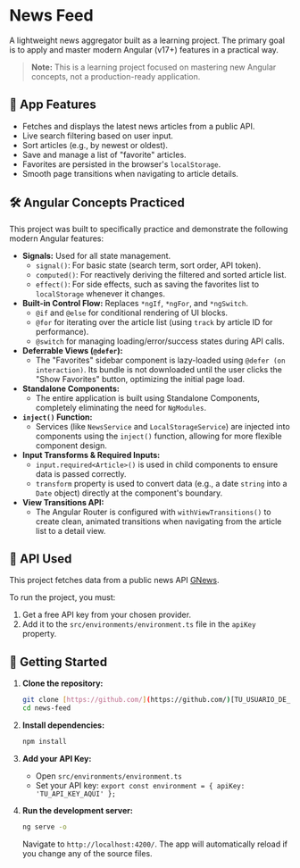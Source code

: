 # News Feed

A lightweight news aggregator built as a learning project. The primary goal is to apply and master modern Angular (v17+) features in a practical way.

> **Note:** This is a learning project focused on mastering new Angular concepts, not a production-ready application.

## 🚀 App Features

* Fetches and displays the latest news articles from a public API.
* Live search filtering based on user input.
* Sort articles (e.g., by newest or oldest).
* Save and manage a list of "favorite" articles.
* Favorites are persisted in the browser's `localStorage`.
* Smooth page transitions when navigating to article details.

## 🛠️ Angular Concepts Practiced

This project was built to specifically practice and demonstrate the following modern Angular features:

* **Signals:** Used for all state management.
    * `signal()`: For basic state (search term, sort order, API token).
    * `computed()`: For reactively deriving the filtered and sorted article list.
    * `effect()`: For side effects, such as saving the favorites list to `localStorage` whenever it changes.
* **Built-in Control Flow:** Replaces `*ngIf`, `*ngFor`, and `*ngSwitch`.
    * `@if` and `@else` for conditional rendering of UI blocks.
    * `@for` for iterating over the article list (using `track` by article ID for performance).
    * `@switch` for managing loading/error/success states during API calls.
* **Deferrable Views (`@defer`):**
    * The "Favorites" sidebar component is lazy-loaded using `@defer (on interaction)`. Its bundle is not downloaded until the user clicks the "Show Favorites" button, optimizing the initial page load.
* **Standalone Components:**
    * The entire application is built using Standalone Components, completely eliminating the need for `NgModules`.
* **`inject()` Function:**
    * Services (like `NewsService` and `LocalStorageService`) are injected into components using the `inject()` function, allowing for more flexible component design.
* **Input Transforms & Required Inputs:**
    * `input.required<Article>()` is used in child components to ensure data is passed correctly.
    * `transform` property is used to convert data (e.g., a date `string` into a `Date` object) directly at the component's boundary.
* **View Transitions API:**
    * The Angular Router is configured with `withViewTransitions()` to create clean, animated transitions when navigating from the article list to a detail view.

## 📰 API Used

This project fetches data from a public news API [GNews](https://gnews.io/).

To run the project, you must:
1.  Get a free API key from your chosen provider.
2.  Add it to the `src/environments/environment.ts` file in the `apiKey` property.

## 🚀 Getting Started

1.  **Clone the repository:**
    ```bash
    git clone [https://github.com/](https://github.com/)[TU_USUARIO_DE_GITHUB]/news-feed.git
    cd news-feed
    ```

2.  **Install dependencies:**
    ```bash
    npm install
    ```

3.  **Add your API Key:**
    * Open `src/environments/environment.ts`
    * Set your API key: `export const environment = { apiKey: 'TU_API_KEY_AQUI' };`

4.  **Run the development server:**
    ```bash
    ng serve -o
    ```
    Navigate to `http://localhost:4200/`. The app will automatically reload if you change any of the source files.